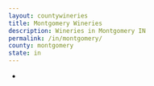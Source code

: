 ```yaml
---
layout: countywineries
title: Montgomery Wineries
description: Wineries in Montgomery IN
permalink: /in/montgomery/
county: montgomery
state: in
---
```

-
